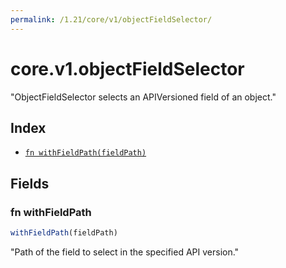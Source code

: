```yaml
---
permalink: /1.21/core/v1/objectFieldSelector/
---
```


# core.v1.objectFieldSelector

"ObjectFieldSelector selects an APIVersioned field of an object."

## Index

* [`fn withFieldPath(fieldPath)`](#fn-withfieldpath)

## Fields

### fn withFieldPath

```ts
withFieldPath(fieldPath)
```

"Path of the field to select in the specified API version."